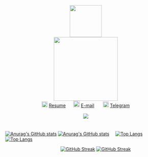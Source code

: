  <div align="center">
<img src="https://media.giphy.com/media/QXD5JwswnPxFeemnyT/giphy.gif?cid=ecf05e47f13d3f9fc30b627f0b3161d7bc796f796c65813a&rid=giphy.gif&ct=ts" width="100" />
</div>

<div align="center">
  <img src="https://media.giphy.com/media/QuDgW7dXQfCZiWVXD4/giphy.gif" width="200"/>
</div>
<div align="center">
  <img src="https://media.giphy.com/media/0DbpeTlVnwIkfGbV8o/giphy.gif" width="18" /> <a href="https://career.habr.com/julia-kalyukh">Resume</a>
  <span>    </span>
  <img src="https://media.giphy.com/media/2iCNjawFAzNwUYLskA/giphy.gif?cid=ecf05e47g9g0uilixzwwrtyw1pe7ri1pcz9zryrcgc0wxxkc&rid=giphy.gif&ct=s" width="20" /> <a href="mailto:kalyuh.julia@mail.ru">E-mail</a>
  <span>     </span>
  <img src="https://media.giphy.com/media/ZcdZ7ldgeIhfesqA6E/giphy.gif" width="18"/> <a href="https://t.me/jkalyukh">Telegram</a>
</div>
<br>
<div align="center">
  <img src="https://komarev.com/ghpvc/?username=Julia-Kalyukh&style=flat-square&color=lightgrey"/>
</div>

#

<!-- ### :hammer_and_wrench: Languages and Tools :

<img src="https://cdn.jsdelivr.net/gh/devicons/devicon/icons/babel/babel-original.svg" />
<img src="https://cdn.jsdelivr.net/gh/devicons/devicon/icons/bootstrap/bootstrap-original-wordmark.svg" /> -->
                    
          



[![Anurag's GitHub stats](https://github-readme-stats.vercel.app/api?username=Julia-Kalyukh&count_private=true&line_height=24&show_icons=true&card_width=450&theme=codeSTACKr#gh-dark-mode-only)](https://github.com/anuraghazra/github-readme-stats#gh-dark-mode-only)
[![Anurag's GitHub stats](https://github-readme-stats.vercel.app/api?username=Julia-Kalyukh&count_private=true&line_height=24&show_icons=true&card_width=450&theme=vue#gh-light-mode-only)](https://github.com/anuraghazra/github-readme-stats#gh-light-mode-only)<span>    </span>
[![Top Langs](https://github-readme-stats.vercel.app/api/top-langs/?username=Julia-Kalyukh&langs_count=8&layout=compact&theme=codeSTACKr#gh-dark-mode-only)](https://github.com/anuraghazra/github-readme-stats#gh-dark-mode-only)
[![Top Langs](https://github-readme-stats.vercel.app/api/top-langs/?username=Julia-Kalyukh&langs_count=8&layout=compact&theme=vue#gh-light-mode-only)](https://github.com/anuraghazra/github-readme-stats#gh-light-mode-only)

<span>                                           </span>
[![GitHub Streak](https://streak-stats.demolab.com?user=Julia-Kalyukh&date_format=j%20M%5B%20Y%5D&background=09131B&border=0F1A24&stroke=0F1A24&ring=FE662F&fire=FFE300&currStreakNum=FFFFFF&sideNums=FFFFFF&sideLabels=FE662F&currStreakLabel=FFE300&dates=FFFFFF#gh-dark-mode-only)](https://git.io/streak-stats#gh-dark-mode-only)
[![GitHub Streak](https://github-readme-streak-stats.herokuapp.com?user=Julia-Kalyukh&theme=vue&border=F2F0F0&date_format=j%20M%5B%20Y%5D&currStreakNum=000000#gh-light-mode-only)](https://git.io/streak-stats#gh-light-mode-only)


<!-- ---


<h3 align="left">Языки и инструменты:</h3>

<p align="center">
 <a href="https://babeljs.io/" target="_blank" rel="noreferrer">
  <img src="https://www.vectorlogo.zone/logos/babeljs/babeljs-icon.svg" alt="babel" width="40" height="40"/>
 </a>
 <a href="https://getbootstrap.com" target="_blank" rel="noreferrer">
  <img src="https://raw.githubusercontent.com/devicons/devicon/master/icons/bootstrap/bootstrap-plain-wordmark.svg" alt="bootstrap" width="40" height="40"/>
 </a>
 <a href="https://www.w3schools.com/css/" target="_blank" rel="noreferrer"> <img src="https://raw.githubusercontent.com/devicons/devicon/master/icons/css3/css3-original-wordmark.svg" alt="css3" width="40" height="40"/> </a> <a href="https://www.figma.com/" target="_blank" rel="noreferrer"> <img src="https://www.vectorlogo.zone/logos/figma/figma-icon.svg" alt="figma" width="40" height="40"/> </a> <a href="https://gulpjs.com" target="_blank" rel="noreferrer"> <img src="https://raw.githubusercontent.com/devicons/devicon/master/icons/gulp/gulp-plain.svg" alt="gulp" width="40" height="40"/> </a> <a href="https://www.w3.org/html/" target="_blank" rel="noreferrer"> <img src="https://raw.githubusercontent.com/devicons/devicon/master/icons/html5/html5-original-wordmark.svg" alt="html5" width="40" height="40"/> </a> <a href="https://www.adobe.com/in/products/illustrator.html" target="_blank" rel="noreferrer"> <img src="https://www.vectorlogo.zone/logos/adobe_illustrator/adobe_illustrator-icon.svg" alt="illustrator" width="40" height="40"/> </a> <a href="https://developer.mozilla.org/en-US/docs/Web/JavaScript" target="_blank" rel="noreferrer"> <img src="https://raw.githubusercontent.com/devicons/devicon/master/icons/javascript/javascript-original.svg" alt="javascript" width="40" height="40"/> </a> <a href="https://www.photoshop.com/en" target="_blank" rel="noreferrer"> <img src="https://raw.githubusercontent.com/devicons/devicon/master/icons/photoshop/photoshop-line.svg" alt="photoshop" width="40" height="40"/> </a> <a href="https://www.php.net" target="_blank" rel="noreferrer"> <img src="https://raw.githubusercontent.com/devicons/devicon/master/icons/php/php-original.svg" alt="php" width="40" height="40"/> </a> <a href="https://reactjs.org/" target="_blank" rel="noreferrer"> <img src="https://raw.githubusercontent.com/devicons/devicon/master/icons/react/react-original-wordmark.svg" alt="react" width="40" height="40"/> </a> <a href="https://sass-lang.com" target="_blank" rel="noreferrer"> <img src="https://raw.githubusercontent.com/devicons/devicon/master/icons/sass/sass-original.svg" alt="sass" width="40" height="40"/> </a> <a href="https://webpack.js.org" target="_blank" rel="noreferrer"> <img src="https://raw.githubusercontent.com/devicons/devicon/d00d0969292a6569d45b06d3f350f463a0107b0d/icons/webpack/webpack-original-wordmark.svg" alt="webpack" width="40" height="40"/> </a> </p> 
 -->
